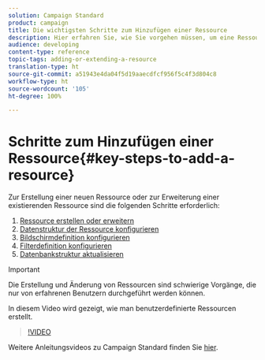```yaml
---
solution: Campaign Standard
product: campaign
title: Die wichtigsten Schritte zum Hinzufügen einer Ressource
description: Hier erfahren Sie, wie Sie vorgehen müssen, um eine Ressource im Datenmodell von Adobe Campaign hinzuzufügen.
audience: developing
content-type: reference
topic-tags: adding-or-extending-a-resource
translation-type: ht
source-git-commit: a51943e4da04f5d19aaecdfcf956f5c4f3d804c8
workflow-type: ht
source-wordcount: '105'
ht-degree: 100%

---
```



# Schritte zum Hinzufügen einer Ressource{#key-steps-to-add-a-resource}

Zur Erstellung einer neuen Ressource oder zur Erweiterung einer existierenden Ressource sind die folgenden Schritte erforderlich:

1. [Ressource erstellen oder erweitern](../../developing/using/creating-or-extending-the-resource.md)
1. [Datenstruktur der Ressource konfigurieren](../../developing/using/configuring-the-resource-s-data-structure.md)
1. [Bildschirmdefinition konfigurieren](../../developing/using/configuring-the-screen-definition.md)
1. [Filterdefinition konfigurieren](../../developing/using/configuring-filter-definition.md)
1. [Datenbankstruktur aktualisieren](../../developing/using/updating-the-database-structure.md)

>[!IMPORTANT]
>
>Die Erstellung und Änderung von Ressourcen sind schwierige Vorgänge, die nur von erfahrenen Benutzern durchgeführt werden können.

In diesem Video wird gezeigt, wie man benutzerdefinierte Ressourcen erstellt.

>[!VIDEO](https://video.tv.adobe.com/v/27715?quality=9&captions=ger)

Weitere Anleitungsvideos zu Campaign Standard finden Sie [hier](https://experienceleague.adobe.com/docs/campaign-standard-learn/tutorials/overview.html?lang=de).
